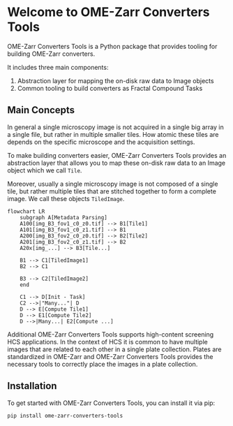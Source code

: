# Welcome to OME-Zarr Converters Tools

OME-Zarr Converters Tools is a Python package that provides tooling for building OME-Zarr converters.

It includes three main components:

1. Abstraction layer for mapping the on-disk raw data to Image objects
2. Common tooling to build converters as Fractal Compound Tasks

## Main Concepts

In general a single microscopy image is not acquired in a single big array in a single file, but rather in multiple smaller tiles. How atomic these tiles are depends on the specific microscope and the acquisition settings.

To make building converters easier, OME-Zarr Converters Tools provides an abstraction layer that allows you to map these on-disk raw data to an Image object which we call `Tile`.

Moreover, usually a single microscopy image is not composed of a single tile, but rather multiple tiles that are stitched together to form a complete image. We call these objects `TiledImage`.

```mermaid
flowchart LR
    subgraph A[Metadata Parsing]
    A100[img_B3_fov1_c0_z0.tif] --> B1[Tile1]
    A101[img_B3_fov1_c0_z1.tif] --> B1
    A200[img_B3_fov2_c0_z0.tif] --> B2[Tile2]
    A201[img_B3_fov2_c0_z1.tif] --> B2
    A20x[img_...] --> B3[Tile...]

    B1 --> C1[TiledImage1]
    B2 --> C1

    B3 --> C2[TiledImage2]
    end

    C1 --> D[Init - Task]
    C2 -->|"Many..."| D
    D --> E[Compute Tile1]
    D --> E1[Compute Tile2]
    D -->|Many...| E2[Compute ...]
```

Additional OME-Zarr Converters Tools supports high-content screening HCS applications. In the context of HCS it is common to have multiple images that are related to each other in a single plate collection. Plates are standardized in OME-Zarr and OME-Zarr Converters Tools provides the necessary tools to correctly place the images in a plate collection.

## Installation

To get started with OME-Zarr Converters Tools, you can install it via pip:

```bash
pip install ome-zarr-converters-tools
```

